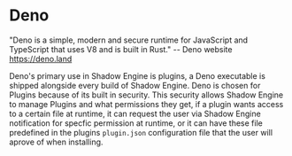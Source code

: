 # Deno

"Deno is a simple, modern and secure runtime for JavaScript and TypeScript that uses V8 and is built in Rust." -- Deno website https://deno.land

Deno's primary use in Shadow Engine is plugins, a Deno executable is shipped alongside every build of Shadow Engine. Deno is chosen for Plugins because of its built in security. This security allows Shadow Engine to manage Plugins and what permissions they get, if a plugin wants access to a certain file at runtime, it can request the user via Shadow Engine notification for specfic permission at runtime, or it can have these file predefined in the plugins `plugin.json` configuration file that the user will aprove of when installing.